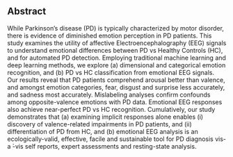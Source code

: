 ## Abstract
While Parkinson’s disease (PD) is typically characterized by motor disorder, there is evidence of diminished emotion
perception in PD patients. This study examines the utility of affective Electroencephalography (EEG) signals to
understand emotional differences between PD vs Healthy Controls (HC), and for automated PD detection.
Employing traditional machine learning and deep learning methods, we explore (a) dimensional and categorical emotion
recognition, and (b) PD vs HC classification from emotional EEG signals. Our results reveal that PD patients
comprehend arousal better than valence, and amongst emotion categories, fear, disgust and surprise less accurately,
and sadness most accurately. Mislabeling analyses confirm confounds among opposite-valence emotions with PD data.
Emotional EEG responses also achieve near-perfect PD vs HC recognition. Cumulatively, our study demonstrates that
(a) examining implicit responses alone enables (i) discovery of valence-related impairments in PD patients, and
(ii) differentiation of PD from HC, and (b) emotional EEG analysis is an ecologically-valid, effective, facile
and sustainable tool for PD diagnosis vis-a ́-vis self reports, expert assessments and resting-state analysis.
